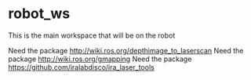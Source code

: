 # robot_ws
This is the main workspace that will be on the robot

Need the package http://wiki.ros.org/depthimage_to_laserscan
Need the package http://wiki.ros.org/gmapping
Need the package https://github.com/iralabdisco/ira_laser_tools
